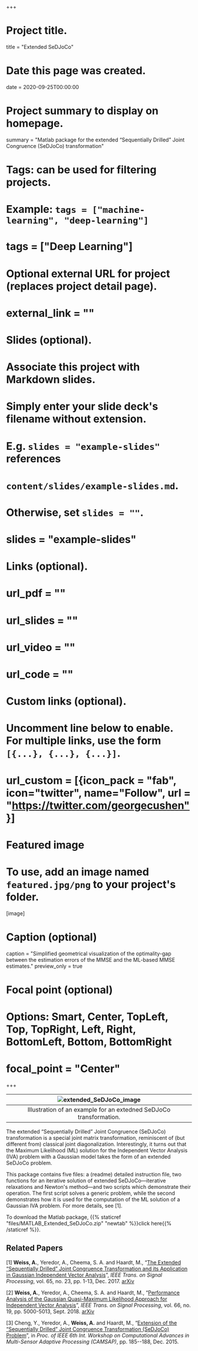 +++
# Project title.
title = "Extended SeDJoCo"

# Date this page was created.
date = 2020-09-25T00:00:00

# Project summary to display on homepage.
summary = "Matlab package for the extended “Sequentially Drilled” Joint Congruence (SeDJoCo) transformation"

# Tags: can be used for filtering projects.
# Example: `tags = ["machine-learning", "deep-learning"]`
# tags = ["Deep Learning"]

# Optional external URL for project (replaces project detail page).
# external_link = ""

# Slides (optional).
#   Associate this project with Markdown slides.
#   Simply enter your slide deck's filename without extension.
#   E.g. `slides = "example-slides"` references
#   `content/slides/example-slides.md`.
#   Otherwise, set `slides = ""`.
# slides = "example-slides"

# Links (optional).
# url_pdf = ""
# url_slides = ""
# url_video = ""
# url_code = ""

# Custom links (optional).
#   Uncomment line below to enable. For multiple links, use the form `[{...}, {...}, {...}]`.
# url_custom = [{icon_pack = "fab", icon="twitter", name="Follow", url = "https://twitter.com/georgecushen"}]

# Featured image
# To use, add an image named `featured.jpg/png` to your project's folder.
[image]
  # Caption (optional)
  caption = "Simplified geometrical visualization of the optimality-gap between the estimation errors of the MMSE and the ML-based MMSE estimates."
  preview_only = true
  # Focal point (optional)
  # Options: Smart, Center, TopLeft, Top, TopRight, Left, Right, BottomLeft, Bottom, BottomRight
  # focal_point = "Center"

+++

| ![extended_SeDJoCo_image](/img/extended_SeDJoCo.jpg) |
|:--:|
| Illustration of an example for an extedned SeDJoCo transformation. |

The extended “Sequentially Drilled” Joint Congruence (SeDJoCo) transformation is a special joint matrix transformation, reminiscent of (but different from) classical joint diagonalization. Interestingly, it turns out that the Maximum Likelihood (ML) solution for the Independent Vector Analysis (IVA) problem with a Gaussian model takes the form of an extended SeDJoCo problem.

This package contains five files: a (readme) detailed instruction file, two functions for an iterative solution of extended SeDJoCo—iterative relaxations and Newton's method—and two scripts which demonstrate their operation. The first script solves a generic problem, while the second demonstrates how it is used for the computation of the ML solution of a Gaussian IVA problem. For more details, see [1].

To download the Matlab package, {{% staticref "files/MATLAB_Extended_SeDJoCo.zip" "newtab" %}}click here{{% /staticref %}}.


## **Related Papers** ##

[1] **Weiss, A.**, Yeredor, A., Cheema, S. A. and Haardt, M., “[The Extended “Sequentially Drilled” Joint Congruence Transformation and its Application in Gaussian Independent Vector Analysis](https://ieeexplore.ieee.org/document/8027076)”, _IEEE Trans. on Signal Processing_, vol. 65, no. 23, pp. 1-13, Dec. 2017. [arXiv](https://arxiv.org/pdf/2008.13199.pdf)

[2] **Weiss, A.**, Yeredor, A., Cheema, S. A. and Haardt, M., “[Performance Analysis of the Gaussian Quasi-Maximum Likelihood Approach for Independent Vector Analysis](https://ieeexplore.ieee.org/document/8426038)”, _IEEE Trans. on Signal Processing_, vol. 66, no. 19, pp. 5000-5013, Sept. 2018. [arXiv](https://arxiv.org/pdf/2008.13189.pdf)

[3] Cheng, Y., Yeredor, A., **Weiss, A.** and Haardt, M., “[Extension of the “Sequentially Drilled” Joint Congruence Transformation (SeDJoCo) Problem](https://ieeexplore.ieee.org/document/7383767)”, in _Proc. of IEEE 6th Int. Workshop on Computational Advances in Multi-Sensor Adaptive Processing (CAMSAP)_, pp. 185--188, Dec. 2015.
